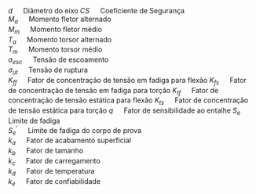 | | |  
|:-- | --: |  
$d$ &emsp; Diâmetro do eixo
$CS$  &emsp;   Coeficiente de Segurança  
$M_a$        &emsp;    Momento fletor alternado  
$M_m$        &emsp;   Momento fletor médio  
$T_a$        &emsp;      Momento torsor alternado  
$T_m$        &emsp;    Momento torsor médio  
$\sigma_{esc}$  &emsp;   Tensão de escoamento   
$\sigma_{ut}$   &emsp; Tensão de ruptura  
$K_{ff}$  &emsp;  Fator de concentração de tensão em fadiga para flexão 
$K_{fs}$  &emsp;  Fator de concentração de tensão em fadiga para torção 
$K_{tf}$  &emsp;  Fator de concentração de tensão estática para flexão 
$K_{ts}$  &emsp;  Fator de concentração de tensão estática para torção 
$q$          &emsp;  Fator de sensibilidade ao entalhe 
$S_e$        &emsp;   Limite de fadiga  
$S_e^{'}$    &emsp;     Limite de fadiga do corpo de prova  
$k_a$        &emsp; Fator de acabamento superficial  
$k_b$        &emsp;  Fator de tamanho  
$k_c$        &emsp;  Fator de carregamento  
$k_d$        &emsp;  Fator de temperatura  
$k_e$        &emsp;  Fator de confiabilidade   

